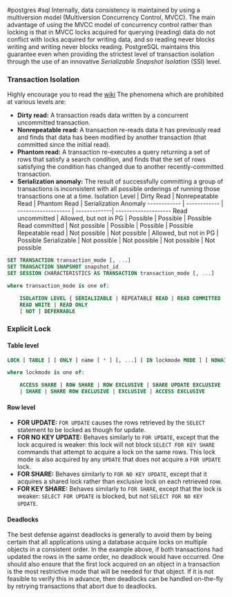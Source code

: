 #postgres #sql
Internally, data consistency is maintained by using a multiversion model (Multiversion Concurrency Control, MVCC).
The main advantage of using the MVCC model of concurrency control rather than locking is that in MVCC locks acquired for querying (reading) data do not conflict with locks acquired for writing data, and so reading never blocks writing and writing never blocks reading. PostgreSQL maintains this guarantee even when providing the strictest level of transaction isolation through the use of an innovative _Serializable Snapshot Isolation_ (SSI) level.

### Transaction Isolation
Highly encourage you to read the [wiki](https://www.postgresql.org/docs/current/transaction-iso.html)
The phenomena which are prohibited at various levels are:

- **Dirty read:** A transaction reads data written by a concurrent uncommitted transaction.
- **Nonrepeatable read:** A transaction re-reads data it has previously read and finds that data has been modified by another transaction (that committed since the initial read).
- **Phantom read:** A transaction re-executes a query returning a set of rows that satisfy a search condition, and finds that the set of rows satisfying the condition has changed due to another recently-committed transaction.
- **Serialization anomaly:** The result of successfully committing a group of transactions is inconsistent with all possible orderings of running those transactions one at a time.
Isolation Level | Dirty Read | Nonrepeatable Read | Phantom Read | Serialization Anomaly
------------ | ------------ | ------------------- | -------------| --------------------
Read uncommitted | Allowed, but not in PG | Possible | Possible | Possible
Read committed   | Not possible | Possible | Possible | Possible
Repeatable read | Not possible | Not possible | Allowed, but not in PG | Possible
Serializable | Not possible | Not possible | Not possible | Not possible

```SQL
SET TRANSACTION transaction_mode [, ...]
SET TRANSACTION SNAPSHOT snapshot_id
SET SESSION CHARACTERISTICS AS TRANSACTION transaction_mode [, ...]

where transaction_mode is one of:

    ISOLATION LEVEL { SERIALIZABLE | REPEATABLE READ | READ COMMITTED | READ UNCOMMITTED }
    READ WRITE | READ ONLY
    [ NOT ] DEFERRABLE
```

### Explicit Lock
#### Table level
```SQL
LOCK [ TABLE ] [ ONLY ] name [ * ] [, ...] [ IN lockmode MODE ] [ NOWAIT ]

where lockmode is one of:

    ACCESS SHARE | ROW SHARE | ROW EXCLUSIVE | SHARE UPDATE EXCLUSIVE
    | SHARE | SHARE ROW EXCLUSIVE | EXCLUSIVE | ACCESS EXCLUSIVE
```

#### Row level
- **FOR UPDATE:** `FOR UPDATE` causes the rows retrieved by the `SELECT` statement to be locked as though for update.
- **FOR NO KEY UPDATE:** Behaves similarly to `FOR UPDATE`, except that the lock acquired is weaker: this lock will not block `SELECT FOR KEY SHARE` commands that attempt to acquire a lock on the same rows. This lock mode is also acquired by any `UPDATE` that does not acquire a `FOR UPDATE` lock.
- **FOR SHARE:** Behaves similarly to `FOR NO KEY UPDATE`, except that it acquires a shared lock rather than exclusive lock on each retrieved row.
- **FOR KEY SHARE:** Behaves similarly to `FOR SHARE`, except that the lock is weaker: `SELECT FOR UPDATE` is blocked, but not `SELECT FOR NO KEY UPDATE`.

#### Deadlocks
The best defense against deadlocks is generally to avoid them by being certain that all applications using a database acquire locks on multiple objects in a consistent order. In the example above, if both transactions had updated the rows in the same order, no deadlock would have occurred. One should also ensure that the first lock acquired on an object in a transaction is the most restrictive mode that will be needed for that object. If it is not feasible to verify this in advance, then deadlocks can be handled on-the-fly by retrying transactions that abort due to deadlocks.

